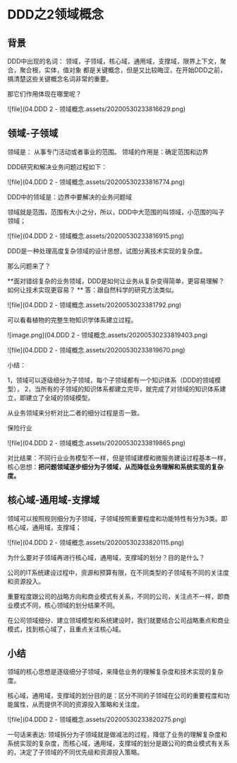 # DDD之2领域概念

## 背景
DDD中出现的名词： 领域，子领域，核心域，通用域，支撑域，限界上下文，聚合，聚合根，实体，值对象 都是关键概念，但是又比较晦涩，在开始DDD之前，搞清楚这些关键概念名词非常的重要。

那它们作用体现在哪里呢？

![file](04.DDD 2 - 领域概念.assets/20200530233816629.png)



## 领域-子领域

领域是： 从事专门活动或者事业的范围。  领域的作用是：确定范围和边界

DDD研究和解决业务问题过程如下：

![file](04.DDD 2 - 领域概念.assets/20200530233816774.png)

DDD中的领域是：边界中要解决的业务问题域

领域就是范围，范围有大小之分，所以，DDD中大范围的叫领域，小范围的叫子领域；

![file](04.DDD 2 - 领域概念.assets/20200530233816915.png)

DDD是一种处理高度复杂领域的设计思想，试图分离技术实现的复杂度。

那么问题来了？ 

**面对错综复杂的业务领域，DDD是如何让业务从复杂变得简单，更容易理解？ 如何让技术实现更容易？ ** 答：跟自然科学的研究方法类似。

![file](04.DDD 2 - 领域概念.assets/2020053023381792.png)

可以看看植物的完整生物知识学体系建立过程。

![image.png](04.DDD 2 - 领域概念.assets/20200530233819403.png)

![file](04.DDD 2 - 领域概念.assets/20200530233819670.png)

小结：

1，领域可以逐级细分为子领域，每个子领域都有一个知识体系（DDD的领域模型）， 2，当所有的子领域的知识体系都建立完毕，就完成了对领域的知识体系建立，即建立了全域的领域模型。

从业务领域来分析对比二者的细分过程是否一致。

保险行业

![file](04.DDD 2 - 领域概念.assets/20200530233819865.png)

对比结果：不同行业业务模型不一样，但是领域建模和微服务建设过程基本一样，核心思想：**把问题领域逐步细分为子领域，从而降低业务理解和系统实现的复杂度。**



## 核心域-通用域-支撑域
领域可以按照规则细分为子领域，子领域按照重要程度和功能特性有分为3类。即核心域，通用域，支撑域；

![file](04.DDD 2 - 领域概念.assets/20200530233820115.png)

为什么要对子领域再进行核心域，通用域，支撑域的划分？目的是什么？

公司的IT系统建设过程中，资源和预算有限，在不同类型的子领域有不同的关注度和资源投入。

重要程度跟公司的战略方向和商业模式有关系，不同的公司，关注点不一样，即商业模式不同，核心领域的划分结果不同。

在公司领域细分、建立领域模型和系统建设时，我们就要结合公司战略重点和商业模式，找到核心域了，且重点关注核心域。

## 小结
领域的核心思想是逐级细分子领域，来降低业务的理解复杂度和技术实现的复杂度。

核心域，通用域，支撑域的划分目的是：区分不同的子领域在公司的重要程度和功能属性，从而提供不同的资源投入策略和关注度。

![file](04.DDD 2 - 领域概念.assets/20200530233820275.png)

一句话来表达: 领域拆分为子领域就是做减法的过程，降低了业务的理解复杂度和系统实现的复杂度，而核心域，通用域，支撑域的划分是跟公司的商业模式有关系的，决定了子领域的不同优先级和资源投入策略。